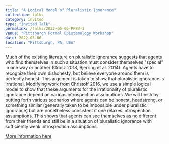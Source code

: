 ```yaml
---
title: "A Logical Model of Pluralistic Ignorance"
collection: talks
category: invited
type: "Invited Talk"
permalink: /talks/2022-05-06-PFEW-1
venue: "Pittsburgh Formal Epistemology Workshop"
date: 2022-05-06
location: "Pittsburgh, PA, USA"
---
```


Much of the existing literature on pluralistic ignorance suggests that agents who find themselves in such a situation must consider themselves "special" in one way or another (Grosz 2018, Bjerring et al. 2014). Agents have to recognize their own dishonesty, but believe everyone around them is perfectly honest. This argument is taken to show that pluralistic ignorance is irrational. Modifying work from Christoff 2016, we use a simple logical model to show that these arguments for the irrationality of pluralistic ignorance depend on various introspection assumptions. We will finish by putting forth various scenarios where agents can be honest, headstrong, or something similar (generally taken to be impossible under pluralistic ignorance) but are nonetheless consistent if one relaxes introspection assumptions. This shows that agents can see themselves as no different from their friends and still be in a situation of pluralistic ignorance with sufficiently weak introspection assumptions.

[More information here](https://francescazafforablando.com/pfew)
